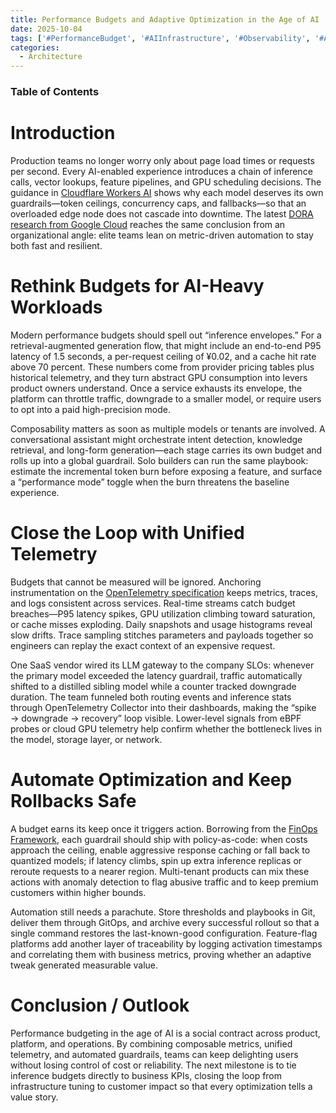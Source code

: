 ```yaml
---
title: Performance Budgets and Adaptive Optimization in the Age of AI
date: 2025-10-04
tags: ['#PerformanceBudget', '#AIInfrastructure', '#Observability', '#Automation', '#FinOps']
categories:
  - Architecture
---
```


### Table of Contents
<!-- toc -->

# Introduction
Production teams no longer worry only about page load times or requests per second. Every AI-enabled experience introduces a chain of inference calls, vector lookups, feature pipelines, and GPU scheduling decisions. The guidance in [Cloudflare Workers AI](https://developers.cloudflare.com/workers-ai/) shows why each model deserves its own guardrails—token ceilings, concurrency caps, and fallbacks—so that an overloaded edge node does not cascade into downtime. The latest [DORA research from Google Cloud](https://cloud.google.com/blog/products/devops-sre/dora-2023-accelerate-state-of-devops-report-now-available) reaches the same conclusion from an organizational angle: elite teams lean on metric-driven automation to stay both fast and resilient.

# Rethink Budgets for AI-Heavy Workloads
Modern performance budgets should spell out “inference envelopes.” For a retrieval-augmented generation flow, that might include an end-to-end P95 latency of 1.5 seconds, a per-request ceiling of ¥0.02, and a cache hit rate above 70 percent. These numbers come from provider pricing tables plus historical telemetry, and they turn abstract GPU consumption into levers product owners understand. Once a service exhausts its envelope, the platform can throttle traffic, downgrade to a smaller model, or require users to opt into a paid high-precision mode.

Composability matters as soon as multiple models or tenants are involved. A conversational assistant might orchestrate intent detection, knowledge retrieval, and long-form generation—each stage carries its own budget and rolls up into a global guardrail. Solo builders can run the same playbook: estimate the incremental token burn before exposing a feature, and surface a “performance mode” toggle when the burn threatens the baseline experience.

# Close the Loop with Unified Telemetry
Budgets that cannot be measured will be ignored. Anchoring instrumentation on the [OpenTelemetry specification](https://opentelemetry.io/docs/) keeps metrics, traces, and logs consistent across services. Real-time streams catch budget breaches—P95 latency spikes, GPU utilization climbing toward saturation, or cache misses exploding. Daily snapshots and usage histograms reveal slow drifts. Trace sampling stitches parameters and payloads together so engineers can replay the exact context of an expensive request.

One SaaS vendor wired its LLM gateway to the company SLOs: whenever the primary model exceeded the latency guardrail, traffic automatically shifted to a distilled sibling model while a counter tracked downgrade duration. The team funneled both routing events and inference stats through OpenTelemetry Collector into their dashboards, making the “spike → downgrade → recovery” loop visible. Lower-level signals from eBPF probes or cloud GPU telemetry help confirm whether the bottleneck lives in the model, storage layer, or network.

# Automate Optimization and Keep Rollbacks Safe
A budget earns its keep once it triggers action. Borrowing from the [FinOps Framework](https://www.finops.org/framework/), each guardrail should ship with policy-as-code: when costs approach the ceiling, enable aggressive response caching or fall back to quantized models; if latency climbs, spin up extra inference replicas or reroute requests to a nearer region. Multi-tenant products can mix these actions with anomaly detection to flag abusive traffic and to keep premium customers within higher bounds.

Automation still needs a parachute. Store thresholds and playbooks in Git, deliver them through GitOps, and archive every successful rollout so that a single command restores the last-known-good configuration. Feature-flag platforms add another layer of traceability by logging activation timestamps and correlating them with business metrics, proving whether an adaptive tweak generated measurable value.

# Conclusion / Outlook
Performance budgeting in the age of AI is a social contract across product, platform, and operations. By combining composable metrics, unified telemetry, and automated guardrails, teams can keep delighting users without losing control of cost or reliability. The next milestone is to tie inference budgets directly to business KPIs, closing the loop from infrastructure tuning to customer impact so that every optimization tells a value story.
